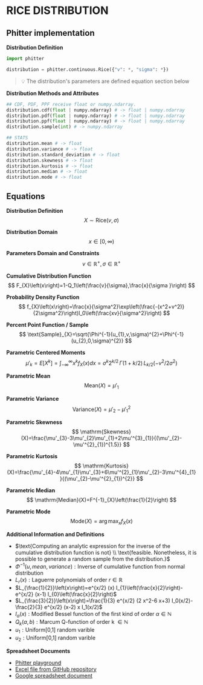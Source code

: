 # RICE DISTRIBUTION

## Phitter implementation

**Distribution Definition**

```python
import phitter

distribution = phitter.continuous.Rice({"v": *, "sigma": *})
```

> 💡 The distribution's parameters are defined equation section below

**Distribution Methods and Attributes**

```python
## CDF, PDF, PPF receive float or numpy.ndarray.
distribution.cdf(float | numpy.ndarray) # -> float | numpy.ndarray
distribution.pdf(float | numpy.ndarray) # -> float | numpy.ndarray
distribution.ppf(float | numpy.ndarray) # -> float | numpy.ndarray
distribution.sample(int) # -> numpy.ndarray

## STATS
distribution.mean # -> float
distribution.variance # -> float
distribution.standard_deviation # -> float
distribution.skewness # -> float
distribution.kurtosis # -> float
distribution.median # -> float
distribution.mode # -> float
```

## Equations

**Distribution Definition**
$$ X\sim\mathrm{Rice}\left(v,\sigma\right) $$

**Distribution Domain**
$$ x\in [0,\infty) $$

**Parameters Domain and Constraints**
$$ v\in\mathbb{R}^{+}, \sigma\in\mathbb{R}^{+} $$

**Cumulative Distribution Function**
$$ F_{X}\left(x\right)=1-Q_1\left(\frac{v}{\sigma},\frac{x}{\sigma }\right) $$

**Probability Density Function**
$$ f_{X}\left(x\right)=\frac{x}{\sigma^2}\exp\left(\frac{-(x^2+v^2)}{2\sigma^2}\right)I_0\left(\frac{xv}{\sigma^2}\right) $$

**Percent Point Function / Sample**
$$ \text{Sample}_{X}=\sqrt{\Phi^{-1}(u_{1},v,\sigma)^{2}+\Phi^{-1}(u_{2},0,\sigma)^{2}} $$

**Parametric Centered Moments**
$$ \mu'_{k}=E[X^k]=\int_{-\infty }^{\infty }x^{k}f_{X}\left(x\right)dx=\sigma^k2^{k/2}\,\Gamma(1+k/2)\,L_{k/2}(-v^2/2\sigma^2) $$

**Parametric Mean**
$$ \mathrm{Mean}(X)=\mu'_{1} $$

**Parametric Variance**
$$ \mathrm{Variance}(X)=\mu'_{2}-\mu'^{2}_{1} $$

**Parametric Skewness**
$$ \mathrm{Skewness}(X)=\frac{\mu'_{3}-3\mu'_{2}\mu'_{1}+2\mu'^{3}_{1}}{(\mu'_{2}-\mu'^{2}_{1})^{1.5}} $$

**Parametric Kurtosis**
$$ \mathrm{Kurtosis}(X)=\frac{\mu'_{4}-4\mu'_{1}\mu'_{3}+6\mu'^{2}_{1}\mu'_{2}-3\mu'^{4}_{1}}{(\mu'_{2}-\mu'^{2}_{1})^{2}} $$

**Parametric Median**
$$ \mathrm{Median}(X)=F^{-1}_{X}\left(\frac{1}{2}\right) $$

**Parametric Mode**
$$ \mathrm{Mode}(X)=\arg\max_{x}f_{X}\left(x\right) $$

**Additional Information and Definitions**
- $\text{Computing an analytic expression for the inverse of the cumulative distribution function is not} \\ \text{feasible. Nonetheless, it is possible to generate a random sample from the distribution.}$
- $\Phi^{-1}\left(u,mean,variance\right):\text{Inverse of cumulative function from normal distribution}$
- $L_{r}\left(x\right): \text{Laguerre polynomials of order }r\in\mathbb{R}$
- $L_{\frac{1}{2}}\left(x\right)=e^{x/2} (x) I_{1}\left(\frac{x}{2}\right)-e^{x/2} (x-1) I_{0}\left(\frac{x}{2}\right)$
- $L_{\frac{3}{2}}\left(x\right)=\frac{1}{3} e^{x/2} (2 x^2-6 x+3) I_0(x/2)-\frac{2}{3} e^{x/2} (x-2) x I_1(x/2)$
- $I_{\alpha}\left(x\right): \text{Modified Bessel function of the first kind of order }\alpha\in\mathbb{N}$
- $Q_{k}(a,b): \text{Marcum Q-function of order k }\in\mathbb{N}$
- $u_{1}:\text{Uniform[0,1] random varible}$
- $u_{2}:\text{Uniform[0,1] random varible}$

**Spreadsheet Documents**

-   [Phitter playground](https://phitter.io/distributions/continuous/rice)
-   [Excel file from GitHub repository](https://github.com/phitterio/phitter-files/blob/main/continuous/rice.xlsx)
-   [Google spreadsheet document](https://docs.google.com/spreadsheets/d/1hGVFWbF0w7D0l54t_p0vUId0rO2s61BRdrgslDYTnWc)
    